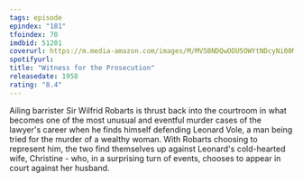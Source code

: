 ```yaml
---
tags: episode
epindex: "181"
tfoindex: 70
imdbid: 51201
coverurl: https://m.media-amazon.com/images/M/MV5BNDQwODU5OWYtNDcyNi00MDQ1LThiOGMtZDkwNWJiM2Y3MDg0XkEyXkFqcGdeQXVyMDI2NDg0NQ@@._V1_SX202_CR0,0,202,300_.jpg
spotifyurl: 
title: "Witness for the Prosecution"
releasedate: 1958
rating: "8.4"
---
```


Ailing barrister Sir Wilfrid Robarts is thrust back into the courtroom in what becomes one of the most unusual and eventful murder cases of the lawyer's career when he finds himself defending Leonard Vole, a man being tried for the murder of a wealthy woman. With Robarts choosing to represent him, the two find themselves up against Leonard's cold-hearted wife, Christine - who, in a surprising turn of events, chooses to appear in court against her husband.